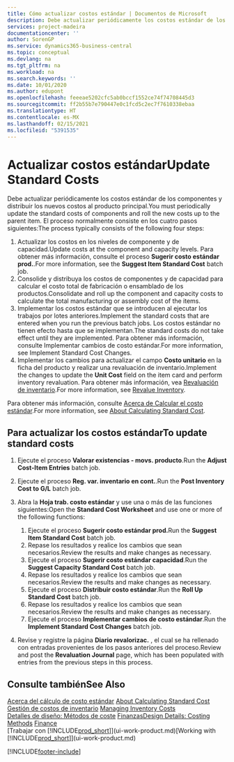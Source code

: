 ```yaml
---
title: Cómo actualizar costos estándar | Documentos de Microsoft
description: Debe actualizar periódicamente los costos estándar de los componentes y distribuir los nuevos costos al producto principal.
services: project-madeira
documentationcenter: ''
author: SorenGP
ms.service: dynamics365-business-central
ms.topic: conceptual
ms.devlang: na
ms.tgt_pltfrm: na
ms.workload: na
ms.search.keywords: ''
ms.date: 10/01/2020
ms.author: edupont
ms.openlocfilehash: feeeae5202cfc5ab0bccf1552ce74f74708445d3
ms.sourcegitcommit: ff2b55b7e790447e0c1fcd5c2ec7f7610338ebaa
ms.translationtype: HT
ms.contentlocale: es-MX
ms.lasthandoff: 02/15/2021
ms.locfileid: "5391535"
---
```

# <a name="update-standard-costs"></a><span data-ttu-id="5d02d-103">Actualizar costos estándar</span><span class="sxs-lookup"><span data-stu-id="5d02d-103">Update Standard Costs</span></span>
<span data-ttu-id="5d02d-104">Debe actualizar periódicamente los costos estándar de los componentes y distribuir los nuevos costos al producto principal.</span><span class="sxs-lookup"><span data-stu-id="5d02d-104">You must periodically update the standard costs of components and roll the new costs up to the parent item.</span></span> <span data-ttu-id="5d02d-105">El proceso normalmente consiste en los cuatro pasos siguientes:</span><span class="sxs-lookup"><span data-stu-id="5d02d-105">The process typically consists of the following four steps:</span></span>  

1.  <span data-ttu-id="5d02d-106">Actualizar los costos en los niveles de componente y de capacidad.</span><span class="sxs-lookup"><span data-stu-id="5d02d-106">Update costs at the component and capacity levels.</span></span> <span data-ttu-id="5d02d-107">Para obtener más información, consulte el proceso **Sugerir costo estándar prod.**.</span><span class="sxs-lookup"><span data-stu-id="5d02d-107">For more information, see the **Suggest Item Standard Cost** batch job.</span></span>  
2.  <span data-ttu-id="5d02d-108">Consolide y distribuya los costos de componentes y de capacidad para calcular el costo total de fabricación o ensamblado de los productos.</span><span class="sxs-lookup"><span data-stu-id="5d02d-108">Consolidate and roll up the component and capacity costs to calculate the total manufacturing or assembly cost of the items.</span></span>  
3.  <span data-ttu-id="5d02d-109">Implementar los costos estándar que se introducen al ejecutar los trabajos por lotes anteriores.</span><span class="sxs-lookup"><span data-stu-id="5d02d-109">Implement the standard costs that are entered when you run the previous batch jobs.</span></span> <span data-ttu-id="5d02d-110">Los costos estándar no tienen efecto hasta que se implementan.</span><span class="sxs-lookup"><span data-stu-id="5d02d-110">The standard costs do not take effect until they are implemented.</span></span> <span data-ttu-id="5d02d-111">Para obtener más información, consulte Implementar cambios de costo estándar.</span><span class="sxs-lookup"><span data-stu-id="5d02d-111">For more information, see Implement Standard Cost Changes.</span></span>  
4.  <span data-ttu-id="5d02d-112">Implementar los cambios para actualizar el campo **Costo unitario** en la ficha del producto y realizar una revaluación de inventario.</span><span class="sxs-lookup"><span data-stu-id="5d02d-112">Implement the changes to update the **Unit Cost** field on the item card and perform inventory revaluation.</span></span> <span data-ttu-id="5d02d-113">Para obtener más información, vea [Revaluación de inventario](inventory-how-revalue-inventory.md).</span><span class="sxs-lookup"><span data-stu-id="5d02d-113">For more information, see [Revalue Inventory](inventory-how-revalue-inventory.md).</span></span>  

<span data-ttu-id="5d02d-114">Para obtener más información, consulte [Acerca de Calcular el costo estándar](finance-about-calculating-standard-cost.md).</span><span class="sxs-lookup"><span data-stu-id="5d02d-114">For more information, see [About Calculating Standard Cost](finance-about-calculating-standard-cost.md).</span></span>  
## <a name="to-update-standard-costs"></a><span data-ttu-id="5d02d-115">Para actualizar los costos estándar</span><span class="sxs-lookup"><span data-stu-id="5d02d-115">To update standard costs</span></span>  
1.  <span data-ttu-id="5d02d-116">Ejecute el proceso **Valorar existencias - movs. producto**.</span><span class="sxs-lookup"><span data-stu-id="5d02d-116">Run the **Adjust Cost-Item Entries** batch job.</span></span>  
2.  <span data-ttu-id="5d02d-117">Ejecute el proceso **Reg. var. inventario en cont.**.</span><span class="sxs-lookup"><span data-stu-id="5d02d-117">Run the **Post Inventory Cost to G/L** batch job.</span></span>  
3.  <span data-ttu-id="5d02d-118">Abra la **Hoja trab. costo estándar** y use una o más de las funciones siguientes:</span><span class="sxs-lookup"><span data-stu-id="5d02d-118">Open the **Standard Cost Worksheet** and use one or more of the following functions:</span></span>  

    1.  <span data-ttu-id="5d02d-119">Ejecute el proceso **Sugerir costo estándar prod.**</span><span class="sxs-lookup"><span data-stu-id="5d02d-119">Run the **Suggest Item Standard Cost** batch job.</span></span>  
    2.  <span data-ttu-id="5d02d-120">Repase los resultados y realice los cambios que sean necesarios.</span><span class="sxs-lookup"><span data-stu-id="5d02d-120">Review the results and make changes as necessary.</span></span>  
    3.  <span data-ttu-id="5d02d-121">Ejecute el proceso **Sugerir costo estándar capacidad**.</span><span class="sxs-lookup"><span data-stu-id="5d02d-121">Run the **Suggest Capacity Standard Cost** batch job.</span></span>  
    4.  <span data-ttu-id="5d02d-122">Repase los resultados y realice los cambios que sean necesarios.</span><span class="sxs-lookup"><span data-stu-id="5d02d-122">Review the results and make changes as necessary.</span></span>
    5. <span data-ttu-id="5d02d-123">Ejecute el proceso **Distribuir costo estándar**.</span><span class="sxs-lookup"><span data-stu-id="5d02d-123">Run the **Roll Up Standard Cost** batch job.</span></span>
    6.  <span data-ttu-id="5d02d-124">Repase los resultados y realice los cambios que sean necesarios.</span><span class="sxs-lookup"><span data-stu-id="5d02d-124">Review the results and make changes as necessary.</span></span>
    7.  <span data-ttu-id="5d02d-125">Ejecute el proceso **Implementar cambios de costo estándar**.</span><span class="sxs-lookup"><span data-stu-id="5d02d-125">Run the **Implement Standard Cost Changes** batch job.</span></span>  
4.  <span data-ttu-id="5d02d-126">Revise y registre la página **Diario revalorizac.** , el cual se ha rellenado con entradas provenientes de los pasos anteriores del proceso.</span><span class="sxs-lookup"><span data-stu-id="5d02d-126">Review and post the **Revaluation Journal** page, which has been populated with entries from the previous steps in this process.</span></span>  

## <a name="see-also"></a><span data-ttu-id="5d02d-127">Consulte también</span><span class="sxs-lookup"><span data-stu-id="5d02d-127">See Also</span></span>  
 <span data-ttu-id="5d02d-128">[Acerca del cálculo de costo estándar](finance-about-calculating-standard-cost.md) </span><span class="sxs-lookup"><span data-stu-id="5d02d-128">[About Calculating Standard Cost](finance-about-calculating-standard-cost.md) </span></span>  
 <span data-ttu-id="5d02d-129">[Gestión de costos de inventario](finance-manage-inventory-costs.md) </span><span class="sxs-lookup"><span data-stu-id="5d02d-129">[Managing Inventory Costs](finance-manage-inventory-costs.md) </span></span>  
 <span data-ttu-id="5d02d-130">[Detalles de diseño: Métodos de coste](design-details-costing-methods.md) [Finanzas](finance.md)</span><span class="sxs-lookup"><span data-stu-id="5d02d-130">[Design Details: Costing Methods](design-details-costing-methods.md) [Finance](finance.md)</span></span>  
 <span data-ttu-id="5d02d-131">[Trabajar con [!INCLUDE[prod_short](includes/prod_short.md)]](ui-work-product.md)</span><span class="sxs-lookup"><span data-stu-id="5d02d-131">[Working with [!INCLUDE[prod_short](includes/prod_short.md)]](ui-work-product.md)</span></span>  


[!INCLUDE[footer-include](includes/footer-banner.md)]